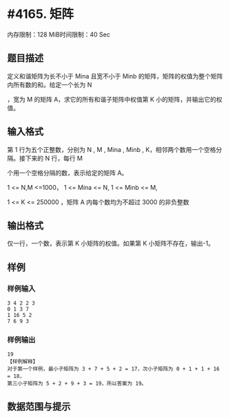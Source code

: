# #4165. 矩阵

内存限制：128 MiB时间限制：40 Sec

## 题目描述

定义和谐矩阵为长不小于 Mina 且宽不小于 Minb 的矩阵，矩阵的权值为整个矩阵内所有数的和。给定一个长为 N

，宽为 M 的矩阵 A，求它的所有和谐子矩阵中权值第 K 小的矩阵，并输出它的权值。

## 输入格式

第 1 行为五个正整数，分别为 N , M , Mina , Minb , K，相邻两个数用一个空格分隔。接下来的 N 行，每行 M

 个用一个空格分隔的数，表示给定的矩阵 A。

1 <= N,M <=1000， 1 <= Mina <= N, 1 <= Minb <= M,

1 <= K <= 250000 ，矩阵 A 内每个数均为不超过 3000 的非负整数

## 输出格式

仅一行，一个数，表示第 K 小矩阵的权值。如果第 K 小矩阵不存在，输出-1。

## 样例

### 样例输入

    
    3 4 2 2 3
    0 1 3 7
    1 16 5 2
    7 6 9 3
    

### 样例输出

    
    19
    【样例解释】
    对于第一个样例，最小子矩阵为 3 + 7 + 5 + 2 = 17，次小子矩阵为 0 + 1 + 1 + 16 = 18，
    第三小子矩阵为 5 + 2 + 9 + 3 = 19，所以答案为 19。
    

## 数据范围与提示
